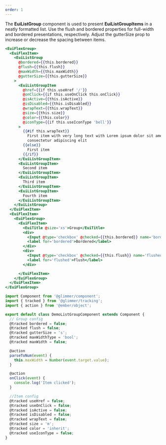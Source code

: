 ```yaml
---
order: 1
---
```


 <EuiText>
    <p>The <strong>EuiListGroup</strong> component is used to present <strong>EuiListGroupItems</strong> in a neatly formatted list. Use the <EuiCode>flush</EuiCode> and <EuiCode>bordered</EuiCode> properties for full-width and bordered presentations, respectively.
Adjust the <EuiCode>gutterSize</EuiCode> prop to increase or decrease the spacing between items.</p>
</EuiText>

```hbs template
<EuiFlexGroup>
  <EuiFlexItem>
    <EuiListGroup
      @bordered={{this.bordered}}
      @flush={{this.flush}}
      @maxWidth={{this.maxWidth}}
      @gutterSize={{this.gutterSize}}
    >
      <EuiListGroupItem
        @href={{if this.useHref '/'}}
        @onClick={{if this.useOnClick this.onClick}}
        @isActive={{this.isActive}}
        @isDisabled={{this.isDisabled}}
        @wrapText={{this.wrapText}}
        @size={{this.size}}
        @color={{this.color}}
        @iconType={{if this.useIconType 'bell'}}
      >
        {{#if this.wrapText}}
          First item with very long text with Lorem ipsum dolor sit amet,
          consectetur adipiscing elit
        {{else}}
          First item
        {{/if}}
      </EuiListGroupItem>
      <EuiListGroupItem>
        Second item
      </EuiListGroupItem>
      <EuiListGroupItem>
        Third item
      </EuiListGroupItem>
      <EuiListGroupItem>
        Fourth item
      </EuiListGroupItem>
    </EuiListGroup>
  </EuiFlexItem>
  <EuiFlexItem>
    <EuiFlexGroup>
      <EuiFlexItem>
        <EuiTitle @size='xs'>Group</EuiTitle>
        <div>
          <Input @type='checkbox' @checked={{this.bordered}} name='bordered' />
          <label for='bordered'>Bordered</label>
        </div>
        <div>
          <Input @type='checkbox' @checked={{this.flush}} name='flushed' />
          <label for='flushed'>Flush</label>
        </div>

      </EuiFlexItem>
    </EuiFlexGroup>
  </EuiFlexItem>
</EuiFlexGroup>
```

```js component
import Component from '@glimmer/component';
import { tracked } from '@glimmer/tracking';
import { action } from '@ember/object';

export default class DemoListGroupComponent extends Component {
  // Group config
  @tracked bordered = false;
  @tracked flush = false;
  @tracked gutterSize = 's';
  @tracked maxWidthType = 'bool';
  @tracked maxWidth = false;

  @action
  parseToNum(event) {
    this.maxWidth = Number(event.target.value);
  }

  @action
  onClick(event) {
    console.log('Item clicked');
  }

  //Item config
  @tracked useHref = false;
  @tracked useOnClick = false;
  @tracked isActive = false;
  @tracked isDisabled = false;
  @tracked wrapText = false;
  @tracked size = 'm';
  @tracked color = 'inherit';
  @tracked useIconType = false;
}
```
